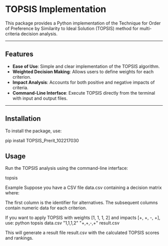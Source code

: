 # TOPSIS Implementation

This package provides a Python implementation of the Technique for Order of Preference by Similarity to Ideal Solution (TOPSIS) method for multi-criteria decision analysis.

---

## Features
- **Ease of Use**: Simple and clear implementation of the TOPSIS algorithm.
- **Weighted Decision Making**: Allows users to define weights for each criterion.
- **Impact Analysis**: Accounts for both positive and negative impacts of criteria.
- **Command-Line Interface**: Execute TOPSIS directly from the terminal with input and output files.

---

## Installation

To install the package, use:

pip install TOPSIS_Prerit_102217030


## Usage
Run the TOPSIS analysis using the command-line interface:

topsis <InputDataFile> <Weights> <Impacts> <ResultFileName>

Example
Suppose you have a CSV file data.csv containing a decision matrix where:

The first column is the identifier for alternatives.
The subsequent columns contain numeric data for each criterion.

If you want to apply TOPSIS with weights [1, 1, 1, 2] and impacts [+, +, -, +], use:
python topsis data.csv "1,1,1,2" "+,+,-,+" result.csv

This will generate a result file result.csv with the calculated TOPSIS scores and rankings.
<!-- ## Functions -->
<!-- ### Funtion(parameter) -->

